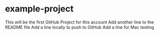 # example-project
This will be the first GitHub Project for this account
Add another line to the README file
Add a line locally to push to GitHub
Add a line for Mac testing